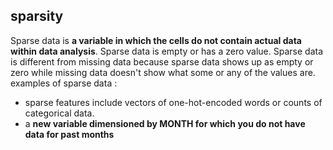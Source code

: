 ## sparsity

Sparse data is **a variable in which the cells do not contain actual data within data analysis**. Sparse data is empty or has a zero value. Sparse data is different from missing data because sparse data shows up as empty or zero while missing data doesn't show what some or any of the values are.
examples of sparse data : 

* sparse features include vectors of one-hot-encoded words or counts of categorical data.
*  a **new variable dimensioned by MONTH for which you do not have data for past months**